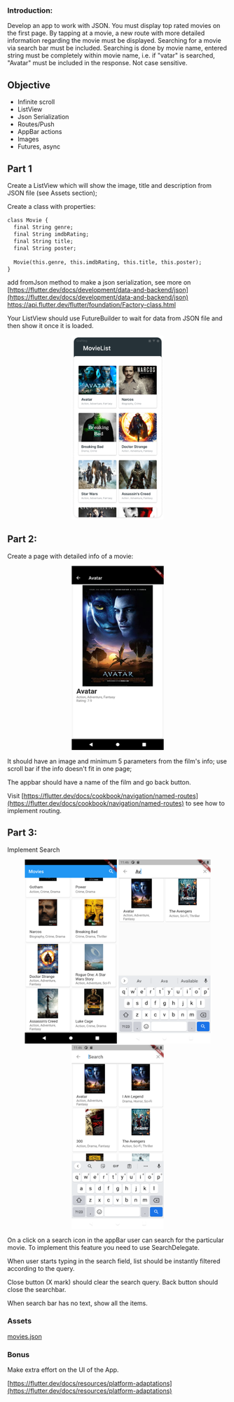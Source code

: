 ### Introduction:

Develop an app to work with JSON. You must display top rated movies on the first page. By tapping at a movie, a new route with more detailed information regarding the movie must be displayed. Searching for a movie via search bar must be included. Searching is done by movie name, entered string must be completely within movie name, i.e. if "vatar" is searched, "Avatar" must be included in the response. Not case sensitive.

## Objective

- Infinite scroll
- ListView
- Json Serialization
- Routes/Push
- AppBar actions
- Images
- Futures, async

## Part 1

Create a ListView which will show the image, title and description from JSON file (see Assets section);

Create a class with properties:

```
class Movie {
  final String genre;
  final String imdbRating;
  final String title;
  final String poster;

  Movie(this.genre, this.imdbRating, this.title, this.poster);
}
```

add fromJson method to make a json serialization, see more on [https://flutter.dev/docs/development/data-and-backend/json](https://flutter.dev/docs/development/data-and-backend/json)
https://api.flutter.dev/flutter/foundation/Factory-class.html

Your ListView should use FutureBuilder to wait for data from JSON file and then show it once it is loaded.

<center>
<img src="https://github.com/alem-01/alem_public/blob/master/resources/movieList.01.png?raw=true" style = "width: 210px !important; height: 420px !important;"/>
</center>

## Part 2:

Create a page with detailed info of a movie:

<center>
<img src="https://github.com/alem-01/alem_public/blob/master/resources/movieList.02.png?raw=true" style = "width: 210px !important; height: 420px !important;"/>
</center>

It should have an image and minimum 5 parameters from the film's info; use scroll bar if the info doesn't fit in one page;

The appbar should have a name of the film and go back button.

Visit  [https://flutter.dev/docs/cookbook/navigation/named-routes](https://flutter.dev/docs/cookbook/navigation/named-routes) to see how to implement routing.

## Part 3:

Implement Search


<center>
<img src="https://github.com/alem-01/alem_public/blob/master/resources/movieList.03.png?raw=true" style = "width: 210px !important; height: 420px !important;"/>

<img src="https://github.com/alem-01/alem_public/blob/master/resources/movieList.04.png?raw=true" style = "width: 210px !important; height: 420px !important;"/>

<img src="https://github.com/alem-01/alem_public/blob/master/resources/movieList.05.png?raw=true" style = "width: 210px !important; height: 420px !important;"/>
</center>

On a click on a search icon in the appBar user can search for the particular movie. To implement this feature you need to use SearchDelegate. 

When user starts typing in the search field, list should be instantly filtered according to the query.

Close button (X mark) should clear the search query. Back button should close the searchbar.

When search bar has no text, show all the items.

### **Assets**
  [movies.json](https://github.com/alem-01/alem_public/blob/master/subjects/flutter_piscine/movieList/movies.json)


### **Bonus**
  Make extra effort on the UI of the App.

[https://flutter.dev/docs/resources/platform-adaptations](https://flutter.dev/docs/resources/platform-adaptations)
